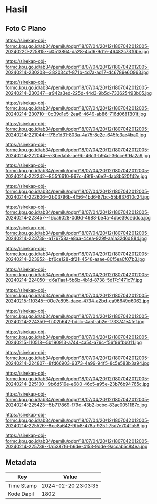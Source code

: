 # Hasil

## Foto C Plano

https://sirekap-obj-formc.kpu.go.id/ab34/pemilu/pdpr/18/07/04/20/12/1807042012005-20240220-225815--c0513864-da28-4cd6-9d1e-46482c73f0be.jpg

https://sirekap-obj-formc.kpu.go.id/ab34/pemilu/pdpr/18/07/04/20/12/1807042012005-20240214-230208--382034df-871b-4d7a-ad17-d46789e60963.jpg

https://sirekap-obj-formc.kpu.go.id/ab34/pemilu/pdpr/18/07/04/20/12/1807042012005-20240214-230347--a942a3ed-225d-44d3-9b5d-733625493b05.jpg

https://sirekap-obj-formc.kpu.go.id/ab34/pemilu/pdpr/18/07/04/20/12/1807042012005-20240214-230710--0c39d1e5-2ea6-4649-ab86-716d0681301f.jpg

https://sirekap-obj-formc.kpu.go.id/ab34/pemilu/pdpr/18/07/04/20/12/1807042012005-20240214-221044--f78e1d31-803a-4a75-8e2e-645fc3ae4ba0.jpg

https://sirekap-obj-formc.kpu.go.id/ab34/pemilu/pdpr/18/07/04/20/12/1807042012005-20240214-222044--e3bedab5-ae9b-46c3-b94d-36cce8f6a2a9.jpg

https://sirekap-obj-formc.kpu.go.id/ab34/pemilu/pdpr/18/07/04/20/12/1807042012005-20240214-222242--855f6610-967c-49f9-a6e2-dab8b520f42e.jpg

https://sirekap-obj-formc.kpu.go.id/ab34/pemilu/pdpr/18/07/04/20/12/1807042012005-20240214-222606--2b03796b-4f56-4bd6-87bc-55b837610c24.jpg

https://sirekap-obj-formc.kpu.go.id/ab34/pemilu/pdpr/18/07/04/20/12/1807042012005-20240214-223457--16ca6028-0d9d-4688-be4a-4dbe39ceddca.jpg

https://sirekap-obj-formc.kpu.go.id/ab34/pemilu/pdpr/18/07/04/20/12/1807042012005-20240214-223739--a176758a-e8aa-44ea-929f-aa1a32d6d884.jpg

https://sirekap-obj-formc.kpu.go.id/ab34/pemilu/pdpr/18/07/04/20/12/1807042012005-20240214-223952--bf6ce128-df21-4548-aaae-80f5ea0f07b3.jpg

https://sirekap-obj-formc.kpu.go.id/ab34/pemilu/pdpr/18/07/04/20/12/1807042012005-20240214-224050--d6a11aaf-5b6b-4b1d-8738-5d17c1471c7f.jpg

https://sirekap-obj-formc.kpu.go.id/ab34/pemilu/pdpr/18/07/04/20/12/1807042012005-20240215-110345--00e7e895-daee-4734-a2bd-ea96649c6062.jpg

https://sirekap-obj-formc.kpu.go.id/ab34/pemilu/pdpr/18/07/04/20/12/1807042012005-20240214-224350--fb02b642-bddc-4a5f-ab2e-f733741e4fef.jpg

https://sirekap-obj-formc.kpu.go.id/ab34/pemilu/pdpr/18/07/04/20/12/1807042012005-20240215-110518--5b190913-a744-4a54-a76c-f56f96fbb011.jpg

https://sirekap-obj-formc.kpu.go.id/ab34/pemilu/pdpr/18/07/04/20/12/1807042012005-20240214-224807--8fd66903-9373-4a99-94f5-8c5e583b3a94.jpg

https://sirekap-obj-formc.kpu.go.id/ab34/pemilu/pdpr/18/07/04/20/12/1807042012005-20240214-225100--9b6d519e-e680-46c5-a95e-23b76b94765c.jpg

https://sirekap-obj-formc.kpu.go.id/ab34/pemilu/pdpr/18/07/04/20/12/1807042012005-20240214-225423--5b717869-f79d-43b2-bcbc-83ac0051187c.jpg

https://sirekap-obj-formc.kpu.go.id/ab34/pemilu/pdpr/18/07/04/20/12/1807042012005-20240214-225526--8cc8a642-9fb8-478a-925f-75d7e704fb58.jpg

https://sirekap-obj-formc.kpu.go.id/ab34/pemilu/pdpr/18/07/04/20/12/1807042012005-20240214-225739--1a5387f6-b6de-4153-9dde-9accab5c84ea.jpg


## Metadata

| Key        | Value               |
| ---------- | ------------------- |
| Time Stamp | 2024-02-20 23:03:35 |
| Kode Dapil | 1802                |



